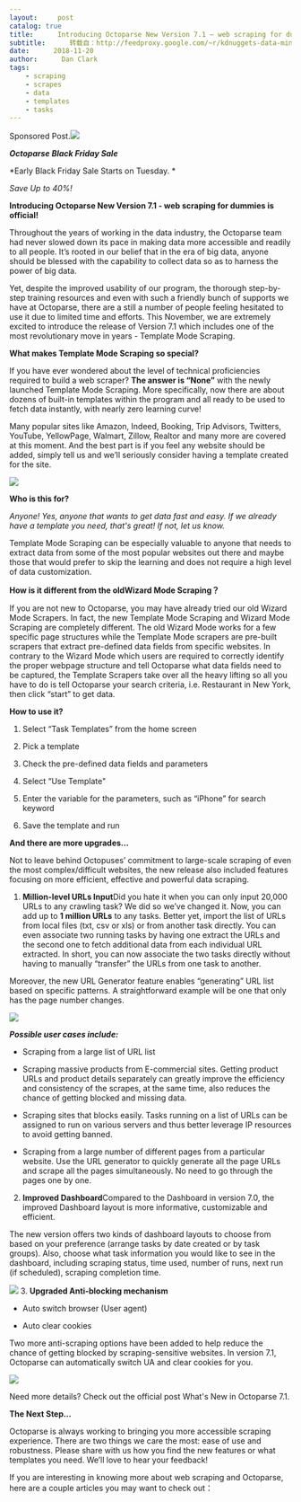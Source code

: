 ```yaml
---
layout:     post
catalog: true
title:      Introducing Octoparse New Version 7.1 – web scraping for dummies is official
subtitle:      转载自：http://feedproxy.google.com/~r/kdnuggets-data-mining-analytics/~3/OVrHb4LdL2Y/octoparse-version-71-web-scraping.html
date:      2018-11-20
author:      Dan Clark
tags:
    - scraping
    - scrapes
    - data
    - templates
    - tasks
---
```


Sponsored Post.![](http://feedproxy.google.com/images/octoparse-sales-90.jpg)


***Octoparse Black Friday Sale***

*Early Black Friday Sale Starts on Tuesday. *

*Save Up to 40%!*

**Introducing Octoparse New Version 7.1 - web scraping for dummies is official!**

Throughout the years of working in the data industry, the Octoparse team had never slowed down its pace in making data more accessible and readily to all people. It’s rooted in our belief that in the era of big data, anyone should be blessed with the capability to collect data so as to harness the power of big data.

Yet, despite the improved usability of our program, the thorough step-by-step training resources and even with such a friendly bunch of supports we have at Octoparse, there are a still a number of people feeling hesitated to use it due to limited time and efforts. This November, we are extremely excited to introduce the release of Version 7.1 which includes one of the most revolutionary move in years - Template Mode Scraping.

**What makes Template Mode Scraping so special?**

If you have ever wondered about the level of technical proficiencies required to build a web scraper? **The answer is “None”** with the newly launched Template Mode Scraping. More specifically, now there are about dozens of built-in templates within the program and all ready to be used to fetch data instantly, with nearly zero learning curve!

Many popular sites like Amazon, Indeed, Booking, Trip Advisors, Twitters, YouTube, YellowPage, Walmart, Zillow, Realtor and many more are covered at this moment. And the best part is if you feel any website should be added, simply tell us and we’ll seriously consider having a template created for the site.

![](http://feedproxy.google.com/images/octoparse-1-task-templates-700.png)


**Who is this for?**

*Anyone! Yes, anyone that wants to get data fast and easy. If we already have a template you need, that's great! If not, let us know.*

Template Mode Scraping can be especially valuable to anyone that needs to extract data from some of the most popular websites out there and maybe those that would prefer to skip the learning and does not require a high level of data customization.

**How is it different from the old****Wizard Mode Scraping****？**

If you are not new to Octoparse, you may have already tried our old Wizard Mode Scrapers. In fact, the new Template Mode Scraping and Wizard Mode Scraping are completely different. The old Wizard Mode works for a few specific page structures while the Template Mode scrapers are pre-built scrapers that extract pre-defined data fields from specific websites. In contrary to the Wizard Mode which users are required to correctly identify the proper webpage structure and tell Octoparse what data fields need to be captured, the Template Scrapers take over all the heavy lifting so all you have to do is tell Octoparse your search criteria, i.e. Restaurant in New York, then click “start” to get data.

**How to use it?**

1. Select “Task Templates” from the home screen

1. Pick a template

1. Check the pre-defined data fields and parameters

1. Select “Use Template"

1. Enter the variable for the parameters, such as “iPhone” for search keyword

1. Save the template and run


**And there are more upgrades...**

Not to leave behind Octopuses’ commitment to large-scale scraping of even the most complex/difficult websites, the new release also included features focusing on more efficient, effective and powerful data scraping.

1. **Million-level URLs Input**Did you hate it when you can only input 20,000 URLs to any crawling task? We did so we’ve changed it. Now, you can add up to **1 million URLs** to any tasks. Better yet, import the list of URLs from local files (txt, csv or xls) or from another task directly. You can even associate two running tasks by having one extract the URLs and the second one to fetch additional data from each individual URL extracted. In short, you can now associate the two tasks directly without having to manually “transfer” the URLs from one task to another.

Moreover, the new URL Generator feature enables “generating” URL list based on specific patterns. A straightforward example will be one that only has the page number changes.

![](http://feedproxy.google.com/images/octoparse-2-urls-input-700.png)


***Possible user cases include:***

- Scraping from a large list of URL list

- Scraping massive products from E-commercial sites. Getting product URLs and product details separately can greatly improve the efficiency and consistency of the scrapes, at the same time, also reduces the chance of getting blocked and missing data.

- Scraping sites that blocks easily. Tasks running on a list of URLs can be assigned to run on various servers and thus better leverage IP resources to avoid getting banned.

- Scraping from a large number of different pages from a particular website. Use the URL generator to quickly generate all the page URLs and scrape all the pages simultaneously. No need to go through the pages one by one.


2. **Improved Dashboard**Compared to the Dashboard in version 7.0, the improved Dashboard layout is more informative, customizable and efficient.

The new version offers two kinds of dashboard layouts to choose from based on your preference (arrange tasks by date created or by task groups). Also, choose what task information you would like to see in the dashboard, including scraping status, time used, number of runs, next run (if scheduled), scraping completion time.

![](http://feedproxy.google.com/images/octoparse-3-improved-dashboard-700.png)
3. **Upgraded Anti-blocking mechanism**

- Auto switch browser (User agent)

- Auto clear cookies


Two more anti-scraping options have been added to help reduce the chance of getting blocked by scraping-sensitive websites. In version 7.1, Octoparse can automatically switch UA and clear cookies for you.

![](http://feedproxy.google.com/images/octoparse-4-anti-blocking-700.png)


Need more details? Check out the official post What's New in Octoparse 7.1.

**The Next Step…**

Octoparse is always working to bringing you more accessible scraping experience. There are two things we care the most: ease of use and robustness. Please share with us how you find the new features or what templates you need. We’ll love to hear your feedback!

If you are interesting in knowing more about web scraping and Octoparse, here are a couple articles you may want to check out：
